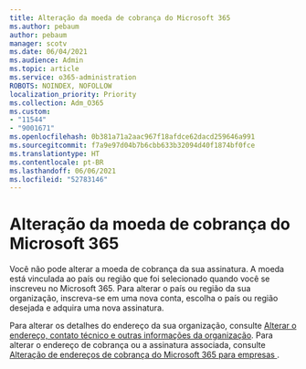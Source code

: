 ```yaml
---
title: Alteração da moeda de cobrança do Microsoft 365
ms.author: pebaum
author: pebaum
manager: scotv
ms.date: 06/04/2021
ms.audience: Admin
ms.topic: article
ms.service: o365-administration
ROBOTS: NOINDEX, NOFOLLOW
localization_priority: Priority
ms.collection: Adm_O365
ms.custom:
- "11544"
- "9001671"
ms.openlocfilehash: 0b381a71a2aac967f18afdce62dacd259646a991
ms.sourcegitcommit: f7a9e97d04b7b6cbb633b32094d40f1874bf0fce
ms.translationtype: HT
ms.contentlocale: pt-BR
ms.lasthandoff: 06/06/2021
ms.locfileid: "52783146"
---
```

# <a name="change-your-microsoft-365-billing-currency"></a>Alteração da moeda de cobrança do Microsoft 365

Você não pode alterar a moeda de cobrança da sua assinatura. A moeda está vinculada ao país ou região que foi selecionado quando você se inscreveu no Microsoft 365. Para alterar o país ou região da sua organização, inscreva-se em uma nova conta, escolha o país ou região desejada e adquira uma nova assinatura. 

Para alterar os detalhes do endereço da sua organização, consulte [Alterar o endereço, contato técnico e outras informações da organização](/microsoft-365/admin/manage/change-address-contact-and-more). Para alterar o endereço de cobrança ou a assinatura associada, consulte [Alteração de endereços de cobrança do Microsoft 365 para empresas ](/microsoft-365/commerce/billing-and-payments/change-your-billing-addresses). 